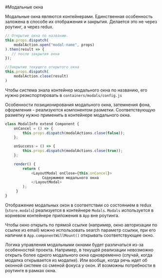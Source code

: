 #Модальные окна

Модальные окна являются контейнерами. Единственная особенность заложена в способе их отображения и 
закрытия. Делается это не через роутинг, а через redux. 

```javascript
// Открытие окна по названию.
this.props.dispatch(
    modalAction.open("modal-name", props)
).then(result => {
   // после закрытия окна
});

//Закрытие текущего открытого окна
this.props.dispatch(
    modalAction.close(result)
)
```

Чтобы система знала контейнер модального окна по названию, его нужно реэкспортировать в 
`containers/modals/config.js`

Особенности позиционирования модального окна, затемнения фона, оформления - реализуются компонентом 
разметки. Соответствующую разметку нужно применить в контейнере модального окна. 

```javascript
class ModalInfo extend Component {
    onCancel = () => {
        this.props.dispatch(modalActions.close(false));
    };

    onSuccess = () => {
        this.props.dispatch(modalActions.close(true));
    };

    render() {
        return (
            <LayoutModal onClose={this.onCancel}>
                 Содержимое модального окна
            </LayoutModal>
        );
     }
}
```

Отображение модальных окон в соответствии со состоянием в redux (`store.modals`) реализуется в 
контейнере `Modals`. `Modals` используется в корневом контейнере приложения в `App` вне роутинга.

Чтобы окно открыть по прямой ссылке (например, окно авторизации по ссылке из email) можно 
использовать search параметр ссылки, при его наличии в `App.componentWillMount()` открывать 
соответствующее окно.

Логика управления модальными окнами будет различаться из-за особенностей проекта. Например, 
в текущей реализации невозможно открыть более одного модального окна одновременно 
(случай, когда модалка открывается из модалке). Или вообще, когда речь идет об оконной системе со 
сменой фокуса у окон. И возможны потребности в роутинге в рамках окна.


